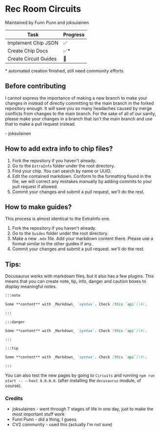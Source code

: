 # Rec Room Circuits
Maintained by Funn Punn and joksulainen

| Task                  | Progress |
|-----------------------|----------|
| Implement Chip JSON   | ✅        |
| Create Chip Docs      | ✅\*      |
| Create Circuit Guides | 🚧        |

\* automated creation finished, still need community efforts

## Before contributing

I cannot express the importance of making a new branch to make your changes in instead of directly committing to the main branch in the forked repository enough.
It will save you so many headaches caused by merge conflicts from changes to the main branch.
For the sake of all of our sanity, please make your changes in a branch that isn't the main branch and use that to make a pull request instead.

\- joksulainen

## How to add extra info to chip files?

1. Fork the repository if you haven't already.
1. Go to the `ExtraInfo` folder under the root directory.
1. Find your chip. You can search by name or UUID.
1. Edit the contained markdown. Conform to the formatting found in the file, we will correct any mistakes manually by adding commits to your pull request if allowed.
1. Commit your changes and submit a pull request, we'll do the rest.

## How to make guides?

This process is almost identical to the ExtraInfo one.

1. Fork the repository if you haven't already.
1. Go to the `Guides` folder under the root directory.
1. Make a new `.mdx` file. Add your markdown content there. Please use a format similar to the other guides if any.
1. Commit your changes and submit a pull request. we'll do the rest.

## Tips:

Docusaurus works with markdown files, but it also has a few plugins.
This means that you can create note, tip, info, danger and caution boxes to display meaningful notes.

```md
:::note

Some **content** with _Markdown_ `syntax`. Check [this `api`](#).

:::

:::danger

Some **content** with _Markdown_ `syntax`. Check [this `api`](#).

:::

:::tip

Some **content** with _Markdown_ `syntax`. Check [this `api`](#).

:::
```

You can also test the new pages by going to `Circuits` and running `npm run start -- --host 0.0.0.0`. (after installing the `docusaurus` module, of course).


### Credits

- joksulainen - went through 7 stages of life in one day, just to make the most important stuff work
- Funn Punn - did a thing, I guess
- CV2 community - used this (actually I'm not sure)
